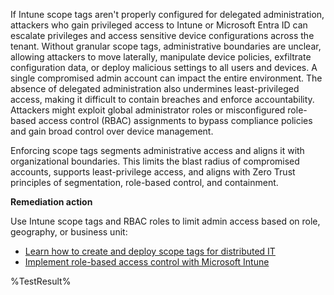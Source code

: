 If Intune scope tags aren't properly configured for delegated administration, attackers who gain privileged access to Intune or Microsoft Entra ID can escalate privileges and access sensitive device configurations across the tenant. Without granular scope tags, administrative boundaries are unclear, allowing attackers to move laterally, manipulate device policies, exfiltrate configuration data, or deploy malicious settings to all users and devices. A single compromised admin account can impact the entire environment. The absence of delegated administration also undermines least-privileged access, making it difficult to contain breaches and enforce accountability. Attackers might exploit global administrator roles or misconfigured role-based access control (RBAC) assignments to bypass compliance policies and gain broad control over device management.

Enforcing scope tags segments administrative access and aligns it with organizational boundaries. This limits the blast radius of compromised accounts, supports least-privilege access, and aligns with Zero Trust principles of segmentation, role-based control, and containment.

**Remediation action**

Use Intune scope tags and RBAC roles to limit admin access based on role, geography, or business unit:  
- [Learn how to create and deploy scope tags for distributed IT](https://learn.microsoft.com/intune/intune-service/fundamentals/scope-tags?wt.mc_id=zerotrustrecommendations_automation_content_cnl_csasci)
- [Implement role-based access control with Microsoft Intune](https://learn.microsoft.com/intune/intune-service/fundamentals/role-based-access-control?wt.mc_id=zerotrustrecommendations_automation_content_cnl_csasci)
<!--- Results --->
%TestResult%

